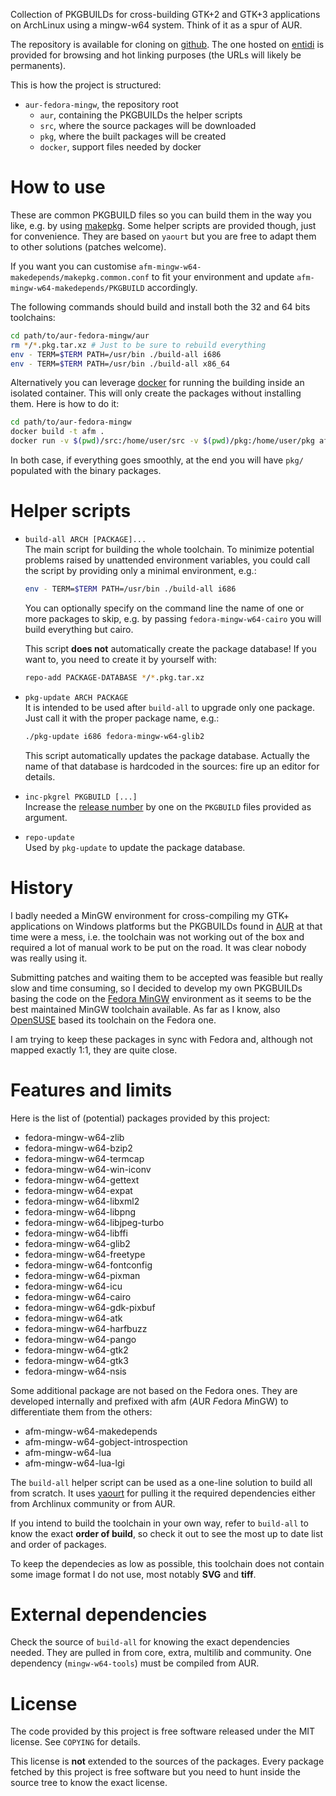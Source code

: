 Collection of PKGBUILDs for cross-building GTK+2 and GTK+3 applications on
ArchLinux using a mingw-w64 system. Think of it as a spur of AUR.

The repository is available for cloning on
[github](http://github.com/ntd/aur-fedora-mingw). The one hosted on
[entidi](http://dev.entidi.com/p/aur-fedora-mingw/source/tree/master/)
is provided for browsing and hot linking purposes (the URLs will likely
be permanents).

This is how the project is structured:

* `aur-fedora-mingw`, the repository root
  * `aur`, containing the PKGBUILDs the helper scripts
  * `src`, where the source packages will be downloaded
  * `pkg`, where the built packages will be created
  * `docker`, support files needed by docker

How to use
==========

These are common PKGBUILD files so you can build them in the way you like, e.g.
by using [makepkg](https://wiki.archlinux.org/index.php/Makepkg). Some helper
scripts are provided though, just for convenience. They are based on `yaourt`
but you are free to adapt them to other solutions (patches welcome).

If you want you can customise `afm-mingw-w64-makedepends/makepkg.common.conf`
to fit your environment and update `afm-mingw-w64-makedepends/PKGBUILD`
accordingly.

The following commands should build and install both the 32 and 64 bits
toolchains:

```bash
cd path/to/aur-fedora-mingw/aur
rm */*.pkg.tar.xz # Just to be sure to rebuild everything
env - TERM=$TERM PATH=/usr/bin ./build-all i686
env - TERM=$TERM PATH=/usr/bin ./build-all x86_64
```

Alternatively you can leverage [docker](http://www.docker.com) for running
the building inside an isolated container. This will only create the packages
without installing them. Here is how to do it:

```bash
cd path/to/aur-fedora-mingw
docker build -t afm .
docker run -v $(pwd)/src:/home/user/src -v $(pwd)/pkg:/home/user/pkg afm
```

In both case, if everything goes smoothly, at the end you will have `pkg/`
populated with the binary packages.

Helper scripts
==============

* `build-all ARCH [PACKAGE]...`<br>
  The main script for building the whole toolchain. To minimize potential
  problems raised by unattended environment variables, you could call the
  script by providing only a minimal environment, e.g.:

  ```bash
  env - TERM=$TERM PATH=/usr/bin ./build-all i686
  ```

  You can optionally specify on the command line the name of one or more
  packages to skip, e.g. by passing `fedora-mingw-w64-cairo` you will build
  everything but cairo.

  This script **does not** automatically create the package database! If you
  want to, you need to create it by yourself with:

  ```bash
  repo-add PACKAGE-DATABASE */*.pkg.tar.xz
  ```

* `pkg-update ARCH PACKAGE`<br>
  It is intended to be used after `build-all` to upgrade only one package. Just
  call it with the proper package name, e.g.:

  ```bash
  ./pkg-update i686 fedora-mingw-w64-glib2
  ```

  This script automatically updates the package database. Actually the name of
  that database is hardcoded in the sources: fire up an editor for details.
* `inc-pkgrel PKGBUILD [...]`<br>
  Increase the [release number](https://wiki.archlinux.org/index.php/PKGBUILD#pkgrel)
  by one on the `PKGBUILD` files provided as argument.
* `repo-update`<br>
  Used by `pkg-update` to update the package database.

History
=======

I badly needed a MinGW environment for cross-compiling my GTK+ applications on
Windows platforms but the PKGBUILDs found in [AUR](http://aur.archlinux.org/)
at that time were a mess, i.e. the toolchain was not working out of the box and
required a lot of manual work to be put on the road. It was clear nobody
was really using it.

Submitting patches and waiting them to be accepted was feasible but really slow
and time consuming, so I decided to develop my own PKGBUILDs basing the code on
the [Fedora MinGW](http://pkgs.fedoraproject.org/cgit/) environment as it seems
to be the best maintained MinGW toolchain available. As far as I know, also
[OpenSUSE](http://build.opensuse.org/project/show?project=windows:mingw) based
its toolchain on the Fedora one.

I am trying to keep these packages in sync with Fedora and, although not mapped
exactly 1:1, they are quite close.

Features and limits
===================

Here is the list of (potential) packages provided by this project:

* fedora-mingw-w64-zlib
* fedora-mingw-w64-bzip2
* fedora-mingw-w64-termcap
* fedora-mingw-w64-win-iconv
* fedora-mingw-w64-gettext
* fedora-mingw-w64-expat
* fedora-mingw-w64-libxml2
* fedora-mingw-w64-libpng
* fedora-mingw-w64-libjpeg-turbo
* fedora-mingw-w64-libffi
* fedora-mingw-w64-glib2
* fedora-mingw-w64-freetype
* fedora-mingw-w64-fontconfig
* fedora-mingw-w64-pixman
* fedora-mingw-w64-icu
* fedora-mingw-w64-cairo
* fedora-mingw-w64-gdk-pixbuf
* fedora-mingw-w64-atk
* fedora-mingw-w64-harfbuzz
* fedora-mingw-w64-pango
* fedora-mingw-w64-gtk2
* fedora-mingw-w64-gtk3
* fedora-mingw-w64-nsis

Some additional package are not based on the Fedora ones. They are
developed internally and prefixed with afm (*A*UR *F*edora *M*inGW) to
differentiate them from the others:

* afm-mingw-w64-makedepends
* afm-mingw-w64-gobject-introspection
* afm-mingw-w64-lua
* afm-mingw-w64-lua-lgi

The `build-all` helper script can be used as a one-line solution to build all
from scratch. It uses [yaourt](https://wiki.archlinux.org/index.php/Yaourt) for
pulling it the required dependencies either from Archlinux community or from
AUR.

If you intend to build the toolchain in your own way, refer to `build-all` to
know the exact **order of build**, so check it out to see the most up to date
list and order of packages.

To keep the dependecies as low as possible, this toolchain does not contain
some image format I do not use, most notably **SVG** and **tiff**.

External dependencies
=====================

Check the source of `build-all` for knowing the exact dependencies needed. They
are pulled in from core, extra, multilib and community. One dependency
(`mingw-w64-tools`) must be compiled from AUR.

License
=======

The code provided by this project is free software released under the MIT
license. See `COPYING` for details.

This license is **not** extended to the sources of the packages. Every
package fetched by this project is free software but you need to hunt
inside the source tree to know the exact license.
